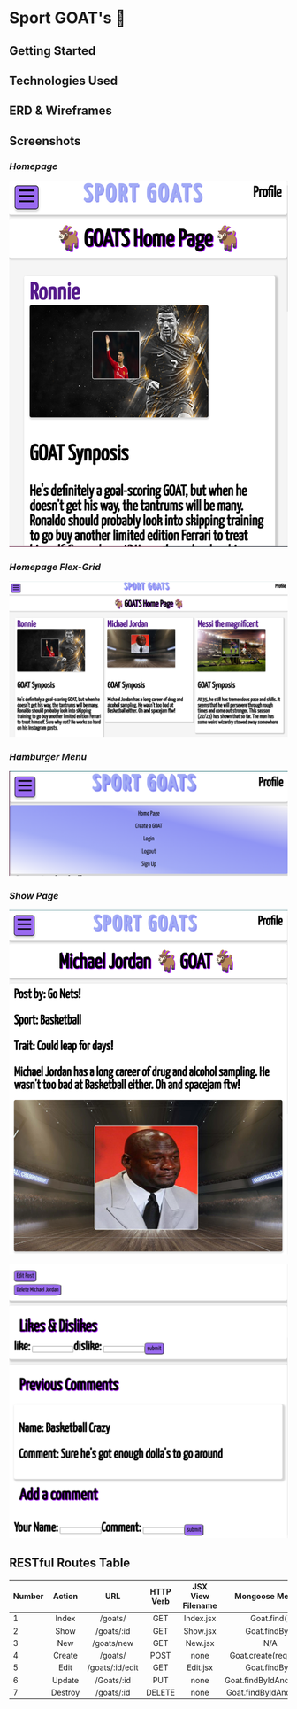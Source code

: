# Sport GOAT's 🐐

## Getting Started

## Technologies Used

## ERD & Wireframes

## Screenshots
### *Homepage*
![alt text](images/homepage.png)
### *Homepage Flex-Grid*
![alt text](images/homepage-grid.png)
### *Hamburger Menu*
![alt text](images/hamburgermenu.png)
### *Show Page*
![alt text](images/showpage1.png)

![alt text](images/showpage2.png)


## RESTful Routes Table


| Number | Action  | URL            | HTTP Verb     | JSX View Filename | Mongoose Method   |
| -------|:-------:|:--------------:|:-------------:|:-----------------:|:-----------------:|
| 1      | Index   |  /goats/        |  GET          |    Index.jsx      |  Goat.find()       |
| 2      | Show    |  /goats/:id     |  GET          |    Show.jsx       |  Goat.findById     |
| 3      | New     |  /goats/new     |  GET          |    New.jsx        |  N/A              |
| 4      | Create  |  /goats/        |  POST         |    none           |  Goat.create(req.body)|
| 5      | Edit    |  /goats/:id/edit|  GET          |    Edit.jsx       |  Goat.findById     |
| 6      | Update  |  /Goats/:id     |  PUT          |    none           |  Goat.findByIdAndUpdate|
| 7      | Destroy |  /goats/:id     |  DELETE       |    none           |  Goat.findByIdAndDelete|



